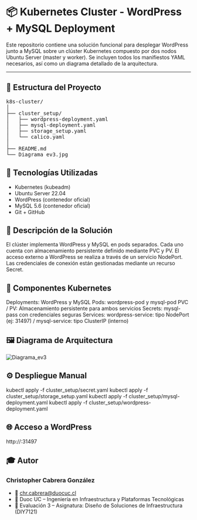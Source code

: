 # 📦 Kubernetes Cluster - WordPress + MySQL Deployment

Este repositorio contiene una solución funcional para desplegar WordPress junto a MySQL sobre un clúster Kubernetes compuesto por dos nodos Ubuntu Server (master y worker). Se incluyen todos los manifiestos YAML necesarios, así como un diagrama detallado de la arquitectura.

---

## 📁 Estructura del Proyecto
<pre>
k8s-cluster/
│
├── cluster_setup/
│   ├── wordpress-deployment.yaml
│   ├── mysql-deployment.yaml
│   ├── storage_setup.yaml
│   └── calico.yaml
│
├── README.md
└── Diagrama_ev3.jpg
</pre>

## 🚀 Tecnologías Utilizadas
- Kubernetes (kubeadm)
- Ubuntu Server 22.04
- WordPress (contenedor oficial)
- MySQL 5.6 (contenedor oficial)
- Git + GitHub

## 📌 Descripción de la Solución
El clúster implementa WordPress y MySQL en pods separados. Cada uno cuenta con almacenamiento persistente definido mediante PVC y PV. El acceso externo a WordPress se realiza a través de un servicio NodePort. Las credenciales de conexión están gestionadas mediante un recurso Secret.

## 🧩 Componentes Kubernetes
Deployments: WordPress y MySQL
Pods: wordpress-pod y mysql-pod
PVC / PV: Almacenamiento persistente para ambos servicios
Secrets: mysql-pass con credenciales seguras
Services: wordpress-service: tipo NodePort (ej: 31497) / mysql-service: tipo ClusterIP (interno)

## 🖼️ Diagrama de Arquitectura
![Diagrama_ev3](https://github.com/user-attachments/assets/38a08645-b877-481c-bdc5-304aaabfc278)

## ⚙️ Despliegue Manual
kubectl apply -f cluster_setup/secret.yaml
kubectl apply -f cluster_setup/storage_setup.yaml
kubectl apply -f cluster_setup/mysql-deployment.yaml
kubectl apply -f cluster_setup/wordpress-deployment.yaml

## 🌐 Acceso a WordPress
http://<IP del nodo>:31497

## 🎓 Autor
### Christopher Cabrera González
- 📧 chr.cabrera@duocuc.cl
- 📘 Duoc UC – Ingeniería en Infraestructura y Plataformas Tecnológicas
- 🧪 Evaluación 3 – Asignatura: Diseño de Soluciones de Infraestructura (DIY7121)
